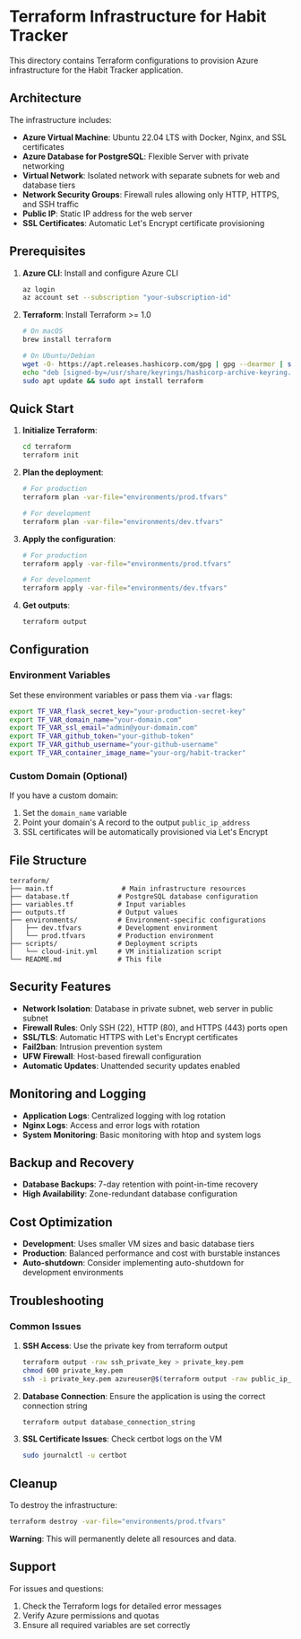 # Terraform Infrastructure for Habit Tracker

This directory contains Terraform configurations to provision Azure infrastructure for the Habit Tracker application.

## Architecture

The infrastructure includes:

- **Azure Virtual Machine**: Ubuntu 22.04 LTS with Docker, Nginx, and SSL certificates
- **Azure Database for PostgreSQL**: Flexible Server with private networking
- **Virtual Network**: Isolated network with separate subnets for web and database tiers
- **Network Security Groups**: Firewall rules allowing only HTTP, HTTPS, and SSH traffic
- **Public IP**: Static IP address for the web server
- **SSL Certificates**: Automatic Let's Encrypt certificate provisioning

## Prerequisites

1. **Azure CLI**: Install and configure Azure CLI
   ```bash
   az login
   az account set --subscription "your-subscription-id"
   ```

2. **Terraform**: Install Terraform >= 1.0
   ```bash
   # On macOS
   brew install terraform
   
   # On Ubuntu/Debian
   wget -O- https://apt.releases.hashicorp.com/gpg | gpg --dearmor | sudo tee /usr/share/keyrings/hashicorp-archive-keyring.gpg
   echo "deb [signed-by=/usr/share/keyrings/hashicorp-archive-keyring.gpg] https://apt.releases.hashicorp.com $(lsb_release -cs) main" | sudo tee /etc/apt/sources.list.d/hashicorp.list
   sudo apt update && sudo apt install terraform
   ```

## Quick Start

1. **Initialize Terraform**:
   ```bash
   cd terraform
   terraform init
   ```

2. **Plan the deployment**:
   ```bash
   # For production
   terraform plan -var-file="environments/prod.tfvars"
   
   # For development
   terraform plan -var-file="environments/dev.tfvars"
   ```

3. **Apply the configuration**:
   ```bash
   # For production
   terraform apply -var-file="environments/prod.tfvars"
   
   # For development
   terraform apply -var-file="environments/dev.tfvars"
   ```

4. **Get outputs**:
   ```bash
   terraform output
   ```

## Configuration

### Environment Variables

Set these environment variables or pass them via `-var` flags:

```bash
export TF_VAR_flask_secret_key="your-production-secret-key"
export TF_VAR_domain_name="your-domain.com"
export TF_VAR_ssl_email="admin@your-domain.com"
export TF_VAR_github_token="your-github-token"
export TF_VAR_github_username="your-github-username"
export TF_VAR_container_image_name="your-org/habit-tracker"
```

### Custom Domain (Optional)

If you have a custom domain:

1. Set the `domain_name` variable
2. Point your domain's A record to the output `public_ip_address`
3. SSL certificates will be automatically provisioned via Let's Encrypt

## File Structure

```
terraform/
├── main.tf                 # Main infrastructure resources
├── database.tf            # PostgreSQL database configuration
├── variables.tf           # Input variables
├── outputs.tf             # Output values
├── environments/          # Environment-specific configurations
│   ├── dev.tfvars         # Development environment
│   └── prod.tfvars        # Production environment
├── scripts/               # Deployment scripts
│   └── cloud-init.yml     # VM initialization script
└── README.md              # This file
```

## Security Features

- **Network Isolation**: Database in private subnet, web server in public subnet
- **Firewall Rules**: Only SSH (22), HTTP (80), and HTTPS (443) ports open
- **SSL/TLS**: Automatic HTTPS with Let's Encrypt certificates
- **Fail2ban**: Intrusion prevention system
- **UFW Firewall**: Host-based firewall configuration
- **Automatic Updates**: Unattended security updates enabled

## Monitoring and Logging

- **Application Logs**: Centralized logging with log rotation
- **Nginx Logs**: Access and error logs with rotation
- **System Monitoring**: Basic monitoring with htop and system logs

## Backup and Recovery

- **Database Backups**: 7-day retention with point-in-time recovery
- **High Availability**: Zone-redundant database configuration

## Cost Optimization

- **Development**: Uses smaller VM sizes and basic database tiers
- **Production**: Balanced performance and cost with burstable instances
- **Auto-shutdown**: Consider implementing auto-shutdown for development environments

## Troubleshooting

### Common Issues

1. **SSH Access**: Use the private key from terraform output
   ```bash
   terraform output -raw ssh_private_key > private_key.pem
   chmod 600 private_key.pem
   ssh -i private_key.pem azureuser@$(terraform output -raw public_ip_address)
   ```

2. **Database Connection**: Ensure the application is using the correct connection string
   ```bash
   terraform output database_connection_string
   ```

3. **SSL Certificate Issues**: Check certbot logs on the VM
   ```bash
   sudo journalctl -u certbot
   ```

## Cleanup

To destroy the infrastructure:

```bash
terraform destroy -var-file="environments/prod.tfvars"
```

**Warning**: This will permanently delete all resources and data.

## Support

For issues and questions:
1. Check the Terraform logs for detailed error messages
2. Verify Azure permissions and quotas
3. Ensure all required variables are set correctly
